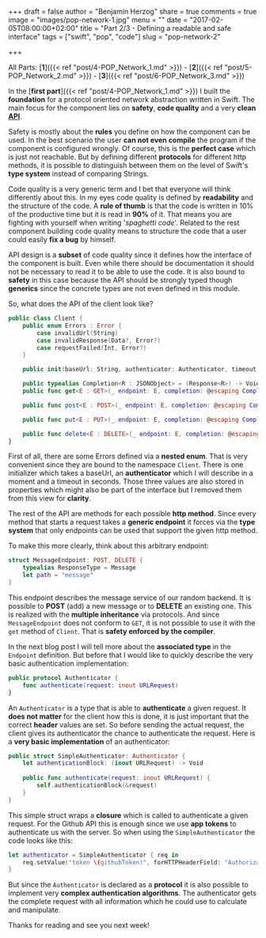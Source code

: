 +++
draft = false
author = "Benjamin Herzog"
share = true
comments = true
image = "images/pop-network-1.jpg"
menu = ""
date = "2017-02-05T08:00:00+02:00"
title = "Part 2/3 - Defining a readable and safe interface"
tags = ["swift", "pop", "code"]
slug = "pop-network-2"

+++

All Parts: [**1**]({{< ref "post/4-POP_Network_1.md" >}}) - [**2**]({{< ref "post/5-POP_Network_2.md" >}}) - [**3**]({{< ref "post/6-POP_Network_3.md" >}})

In the [**first part**]({{< ref "post/4-POP_Network_1.md" >}}) I built the **foundation** for a protocol oriented network abstraction written in Swift. The main focus for the component lies on **safety**, **code quality** and a very **clean** [**API**](https://en.wikipedia.org/wiki/Application_programming_interface).

Safety is mostly about the **rules** you define on how the component can be used. In the best scenario the user **can not even compile** the program if the component is configured wrongly. Of course, this is the **perfect case** which is just not reachable. But by defining different **protocols** for different http methods, it is possible to distinguish between them on the level of Swift's **type system** instead of comparing Strings.

Code quality is a very generic term and I bet that everyone will think differently about this. In my eyes code quality is defined by **readability** and the structure of the code. A **rule of thumb** is that the code is written in 10% of the productive time but it is read in **90%** of it. That means you are fighting with yourself when writing '*spaghetti code*'. Related to the rest component building code quality means to structure the code that a user could easily **fix a bug** by himself.

API design is a **subset** of code quality since it defines how the interface of the component is built. Even while there should be documentation it should not be necessary to read it to be able to use the code. It is also bound to **safety** in this case because the API should be strongly typed though **generics** since the concrete types are not even defined in this module.

So, what does the API of the client look like?

```Swift
public class Client {
    public enum Errors : Error {
        case invalidUrl(String)
        case invalidResponse(Data?, Error?)
        case requestFailed(Int, Error?)
    }

    public init(baseUrl: String, authenticator: Authenticator, timeout: TimeInterval = default)

    public typealias Completion<R : JSONObject> = (Response<R>) -> Void
    public func get<E : GET>(_ endpoint: E, completion: @escaping Completion<E.ResponseType>)

    public func post<E : POST>(_ endpoint: E, completion: @escaping Completion<E.ResponseType>)

    public func put<E : PUT>(_ endpoint: E, completion: @escaping Completion<E.ResponseType>)

    public func delete<E : DELETE>(_ endpoint: E, completion: @escaping Completion<E.ResponseType>)
}
```

First of all, there are some Errors defined via a **nested enum**. That is very convenient since they are bound to the namespace `Client`. There is one initializer which takes a baseUrl, an **authenticator** which I will describe in a moment and a timeout in seconds. Those three values are also stored in properties which might also be part of the interface but I removed them from this view for **clarity**.

The rest of the API are methods for each possible **http method**. Since every method that starts a request takes a **generic endpoint** it forces via the **type system** that only endpoints can be used that support the given http method.

To make this more clearly, think about this arbitrary endpoint:

```Swift
struct MessageEndpoint: POST, DELETE {
    typealias ResponseType = Message
    let path = "message"
}
```

This endpoint describes the message service of our random backend. It is possible to **POST** (add) a new message or to **DELETE** an existing one. This is realized with the **multiple inheritance** via protocols. And since `MessageEndpoint` does not conform to `GET`, it is not possible to use it with the `get` method of `Client`. That is **safety enforced by the compiler**.

In the next blog post I will tell more about the **associated type** in the `Endpoint` definition. But before that I would like to quickly describe the very basic authentication implementation:

```Swift
public protocol Authenticator {
    func authenticate(request: inout URLRequest)
}
```

An `Authenticator` is a type that is able to **authenticate** a given request. It **does not matter** for the client how this is done, it is just important that the correct **header** values are set. So before sending the actual request, the client gives its authenticator the chance to authenticate the request. Here is a **very basic implementation** of an authenticator:

```Swift
public struct SimpleAuthenticator: Authenticator {
    let authenticationBlock: (inout URLRequest) -> Void
    
    public func authenticate(request: inout URLRequest) {
        self.authenticationBlock(&request)
    }
}
```

This simple struct wraps a **closure** which is called to authenticate a given request. For the Github API this is enough since we use **app tokens** to authenticate us with the server. So when using the `SimpleAuthenticator` the code looks like this:

```Swift
let authenticator = SimpleAuthenticator { req in
	req.setValue("token \(githubToken)", forHTTPHeaderField: "Authorization")
}
```

But since the `Authenticator` is declared as a **protocol** it is also possible to implement very **complex authentication algorithms**. The authenticator gets the complete request with all information which he could use to calculate and manipulate.

Thanks for reading and see you next week!
